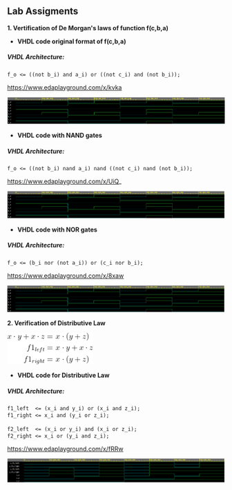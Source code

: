 ## Lab Assigments

**1. Vertification of De Morgan's laws of function f(c,b,a)**

    
   - **VHDL code original format of f(c,b,a)** 

##### VHDL Architecture:

    f_o <= ((not b_i) and a_i) or ((not c_i) and (not b_i));
   
https://www.edaplayground.com/x/kvka
   
![Screenshot1](https://github.com/UgurErdemYURT/Digital-electronics-1/blob/main/Labs/01-gates/original.PNG)
 
   - **VHDL code with NAND gates**

##### VHDL Architecture:

    f_o <= ((not b_i) nand a_i) nand ((not c_i) nand (not b_i));

https://www.edaplayground.com/x/UiQ_

![Screenshot2](https://github.com/UgurErdemYURT/Digital-electronics-1/blob/main/Labs/01-gates/NAND.PNG)

   - **VHDL code with NOR gates**

##### VHDL Architecture:

    f_o <= (b_i nor (not a_i)) or (c_i nor b_i);

https://www.edaplayground.com/x/8xaw
   
![Screenshot3](https://github.com/UgurErdemYURT/Digital-electronics-1/blob/main/Labs/01-gates/NOR.PNG)


**2. Verification of Distributive Law**

![DistributiveLlaws](https://github.com/UgurErdemYURT/Digital-electronics-1/blob/main/Labs/01-gates/distributive1.png)

   - **VHDL code for Distributive Law** 

##### VHDL Architecture:

    f1_left  <= (x_i and y_i) or (x_i and z_i);
	f1_right <= x_i and (y_i or z_i);
    
    f2_left  <= (x_i or y_i) and (x_i or z_i);
	f2_right <= x_i or (y_i and z_i);


https://www.edaplayground.com/x/fRRw
   
![Screenshot4](https://github.com/UgurErdemYURT/Digital-electronics-1/blob/main/Labs/01-gates/distri.PNG)



